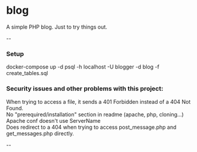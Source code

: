 # blog
A simple PHP blog.  Just to try things out.

--

### Setup
docker-compose up -d
psql -h localhost -U blogger -d blog -f create_tables.sql

### Security issues and other problems with this project:
When trying to access a file, it sends a 401 Forbidden instead of a 404 Not Found.  
No "prerequired/installation" section in readme (apache, php, cloning...)  
Apache conf doesn't use ServerName  
Does redirect to a 404 when trying to access post_message.php and get_messages.php directly.

--
